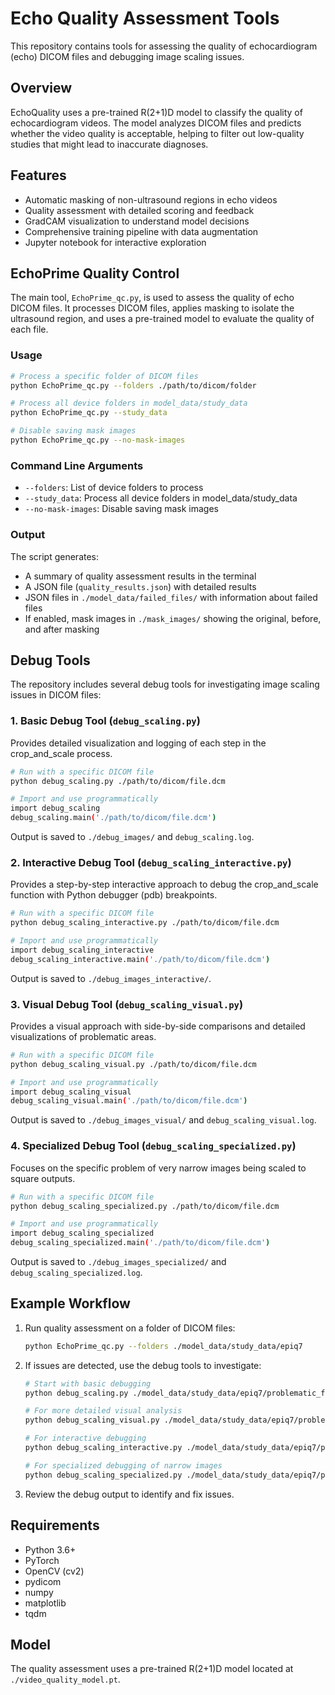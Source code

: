 # Echo Quality Assessment Tools

This repository contains tools for assessing the quality of echocardiogram (echo) DICOM files and debugging image scaling issues.

## Overview

EchoQuality uses a pre-trained R(2+1)D model to classify the quality of echocardiogram videos. The model analyzes DICOM files and predicts whether the video quality is acceptable, helping to filter out low-quality studies that might lead to inaccurate diagnoses.

## Features

- Automatic masking of non-ultrasound regions in echo videos
- Quality assessment with detailed scoring and feedback
- GradCAM visualization to understand model decisions
- Comprehensive training pipeline with data augmentation
- Jupyter notebook for interactive exploration

## EchoPrime Quality Control

The main tool, `EchoPrime_qc.py`, is used to assess the quality of echo DICOM files. It processes DICOM files, applies masking to isolate the ultrasound region, and uses a pre-trained model to evaluate the quality of each file.

### Usage

```bash
# Process a specific folder of DICOM files
python EchoPrime_qc.py --folders ./path/to/dicom/folder

# Process all device folders in model_data/study_data
python EchoPrime_qc.py --study_data

# Disable saving mask images
python EchoPrime_qc.py --no-mask-images
```

### Command Line Arguments

- `--folders`: List of device folders to process
- `--study_data`: Process all device folders in model_data/study_data
- `--no-mask-images`: Disable saving mask images

### Output

The script generates:
- A summary of quality assessment results in the terminal
- A JSON file (`quality_results.json`) with detailed results
- JSON files in `./model_data/failed_files/` with information about failed files
- If enabled, mask images in `./mask_images/` showing the original, before, and after masking

## Debug Tools

The repository includes several debug tools for investigating image scaling issues in DICOM files:

### 1. Basic Debug Tool (`debug_scaling.py`)

Provides detailed visualization and logging of each step in the crop_and_scale process.

```bash
# Run with a specific DICOM file
python debug_scaling.py ./path/to/dicom/file.dcm

# Import and use programmatically
import debug_scaling
debug_scaling.main('./path/to/dicom/file.dcm')
```

Output is saved to `./debug_images/` and `debug_scaling.log`.

### 2. Interactive Debug Tool (`debug_scaling_interactive.py`)

Provides a step-by-step interactive approach to debug the crop_and_scale function with Python debugger (pdb) breakpoints.

```bash
# Run with a specific DICOM file
python debug_scaling_interactive.py ./path/to/dicom/file.dcm

# Import and use programmatically
import debug_scaling_interactive
debug_scaling_interactive.main('./path/to/dicom/file.dcm')
```

Output is saved to `./debug_images_interactive/`.

### 3. Visual Debug Tool (`debug_scaling_visual.py`)

Provides a visual approach with side-by-side comparisons and detailed visualizations of problematic areas.

```bash
# Run with a specific DICOM file
python debug_scaling_visual.py ./path/to/dicom/file.dcm

# Import and use programmatically
import debug_scaling_visual
debug_scaling_visual.main('./path/to/dicom/file.dcm')
```

Output is saved to `./debug_images_visual/` and `debug_scaling_visual.log`.

### 4. Specialized Debug Tool (`debug_scaling_specialized.py`)

Focuses on the specific problem of very narrow images being scaled to square outputs.

```bash
# Run with a specific DICOM file
python debug_scaling_specialized.py ./path/to/dicom/file.dcm

# Import and use programmatically
import debug_scaling_specialized
debug_scaling_specialized.main('./path/to/dicom/file.dcm')
```

Output is saved to `./debug_images_specialized/` and `debug_scaling_specialized.log`.

## Example Workflow

1. Run quality assessment on a folder of DICOM files:
   ```bash
   python EchoPrime_qc.py --folders ./model_data/study_data/epiq7
   ```

2. If issues are detected, use the debug tools to investigate:
   ```bash
   # Start with basic debugging
   python debug_scaling.py ./model_data/study_data/epiq7/problematic_file.dcm
   
   # For more detailed visual analysis
   python debug_scaling_visual.py ./model_data/study_data/epiq7/problematic_file.dcm
   
   # For interactive debugging
   python debug_scaling_interactive.py ./model_data/study_data/epiq7/problematic_file.dcm
   
   # For specialized debugging of narrow images
   python debug_scaling_specialized.py ./model_data/study_data/epiq7/problematic_file.dcm
   ```

3. Review the debug output to identify and fix issues.

## Requirements

- Python 3.6+
- PyTorch
- OpenCV (cv2)
- pydicom
- numpy
- matplotlib
- tqdm

## Model

The quality assessment uses a pre-trained R(2+1)D model located at `./video_quality_model.pt`.
